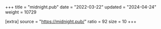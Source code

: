 +++
title = "midnight.pub"
date = "2022-03-22"
updated = "2024-04-24"
weight = 10729

[extra]
source = "https://midnight.pub/"
ratio = 92
size = 10
+++
